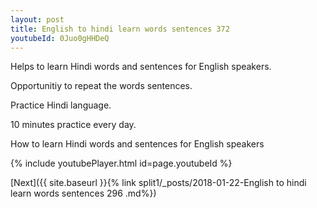 ```yaml
---
layout: post
title: English to hindi learn words sentences 372 
youtubeId: 0Juo0gHHDeQ
---
```

 
 
Helps to learn Hindi words and sentences for English speakers.

Opportunitiy to repeat the words sentences. 

Practice Hindi language. 
 
10 minutes practice every day. 
 
How to learn Hindi words and sentences for English speakers 
 
{% include youtubePlayer.html id=page.youtubeId %}
 
 
[Next]({{ site.baseurl }}{% link  split1/_posts/2018-01-22-English to hindi learn words sentences 296 .md%})
 
